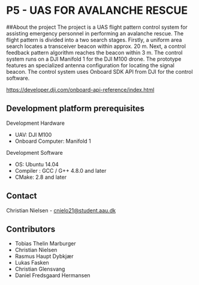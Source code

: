 # P5 - UAS FOR AVALANCHE RESCUE

##About the project 
The project is a UAS flight pattern control system for assisting emergency personnel in performing an avalanche rescue. The flight pattern is divided into a two search stages. Firstly, a uniform area search locates a transceiver beacon within approx. 20 m. Next, a control feedback pattern algorithm reaches the beacon within 3 m. The control system runs on a DJI Manifold 1 for the DJI M100 drone. The prototype features an specialized antenna configuration for locating the signal beacon. The control system uses Onboard SDK API from DJI for the control software.

https://developer.dji.com/onboard-api-reference/index.html


## Development platform prerequisites

Development Hardware
- UAV: DJI M100
- Onboard Computer: Manifold 1

Development Software 
- OS: Ubuntu 14.04
- Compiler : GCC /  G++ 4.8.0 and later
- CMake: 2.8 and later


## Contact
Christian Nielsen - cnielo21@student.aau.dk

## Contributors
- Tobias Thelin Marburger
- Christian Nielsen
- Rasmus Haupt Dybkjær
- Lukas Fasken
- Christian Glensvang
- Daniel Fredsgaard Hermansen

